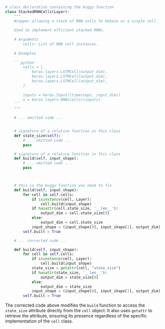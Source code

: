 ```python
# class declaration containing the buggy function
class StackedRNNCells(Layer):
    """
    Wrapper allowing a stack of RNN cells to behave as a single cell.
    
    Used to implement efficient stacked RNNs.
    
    # Arguments
        cells: List of RNN cell instances.
    
    # Examples
    
    ```python
        cells = [
            keras.layers.LSTMCell(output_dim),
            keras.layers.LSTMCell(output_dim),
            keras.layers.LSTMCell(output_dim),
        ]
    
        inputs = keras.Input((timesteps, input_dim))
        x = keras.layers.RNN(cells)(inputs)
    ```
    """

    # ... omitted code ...


    # signature of a relative function in this class
    def state_size(self):
        # ... omitted code ...
        pass

    # signature of a relative function in this class
    def build(self, input_shape):
        # ... omitted code ...
        pass



    # this is the buggy function you need to fix
    def build(self, input_shape):
        for cell in self.cells:
            if isinstance(cell, Layer):
                cell.build(input_shape)
            if hasattr(cell.state_size, '__len__'):
                output_dim = cell.state_size[0]
            else:
                output_dim = cell.state_size
            input_shape = (input_shape[0], input_shape[1], output_dim)
        self.built = True

    # ... corrected code ... 

    def build(self, input_shape):
        for cell in self.cells:
            if isinstance(cell, Layer):
                cell.build(input_shape)
            state_size = getattr(cell, "state_size")
            if hasattr(state_size, '__len__'):
                output_dim = state_size[0]
            else:
                output_dim = state_size
            input_shape = (input_shape[0], input_shape[1], output_dim)
        self.built = True
```
The corrected code above modifies the `build` function to access the `state_size` attribute directly from the `cell` object. It also uses `getattr` to retrieve the attribute, ensuring its presence regardless of the specific implementation of the `cell` class.